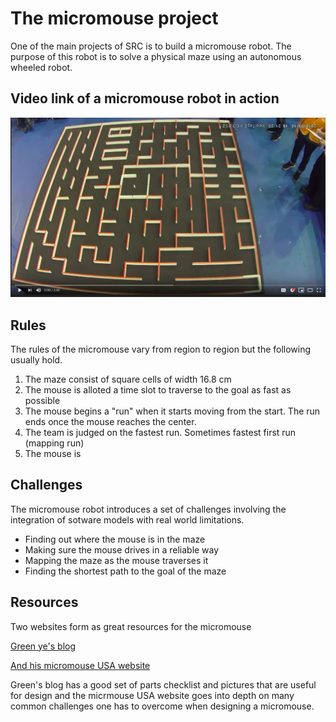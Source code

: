 # The micromouse project

One of the main projects of SRC is to build a micromouse robot. 
The purpose of this robot is to solve a physical maze using an autonomous wheeled robot. 


## Video link of a micromouse robot in action 

[![Micromouse](../Images/micromouse_video.png)](https://youtu.be/]NqdZ9wbXt8k "Micromouse video")


## Rules
The rules of the micromouse vary from region to region but the following usually hold.

1) The maze consist of square cells of width 16.8 cm
2) The mouse is alloted a time slot to traverse to the goal as fast as possible
3) The mouse begins a "run" when it starts moving from the start. The run ends once the mouse reaches the center.
4) The team is judged on the fastest run. Sometimes fastest first run (mapping run)
5) The mouse is 

## Challenges
 
The micromouse robot introduces a set of challenges involving the integration of sotware models with real world limitations.

* Finding out where the mouse is in the maze
* Making sure the mouse drives in a reliable way
* Mapping the maze as the mouse traverses it
* Finding the shortest path to the goal of the maze

## Resources

Two websites form as great resources for the micromouse

[Green ye's blog](http://greenye.net/)

[And his micromouse USA website](http://micromouseusa.com/)

Green's blog has a good set of parts checklist and pictures that are useful for design and the micrmouse USA website goes into depth on many common challenges one has to overcome when designing a micromouse.

